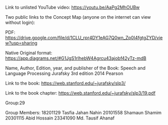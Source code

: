 Link to unlisted YouTube video:
https://youtu.be/AaPg2MhOUBw

Two public links to the Concept Map (anyone on the internet can view without login):

PDF:
https://drive.google.com/file/d/1CLU_rpr4DY1eAG7Q0wn_Zp0I4fgtgZYD/view?usp=sharing

Native Original format:
https://app.diagrams.net/#G1JgS1rlhebW4Agrcu43ajobf42yTz-mdB

Name, Author, Edition, year, and publisher of the Book:
Speech and Language Processing
Jurafsky
3rd edition
2014
Pearson

Link to the book:
https://web.stanford.edu/~jurafsky/slp3/

Link to the book chapter:
https://web.stanford.edu/~jurafsky/slp3/19.pdf

Group:29

Group Members:
18201129	Tasfia Jahan Nahin
20101558	Shamaun Shamim
20301115	Abid Hossain
23341090	Md. Tausif Ahanaf


